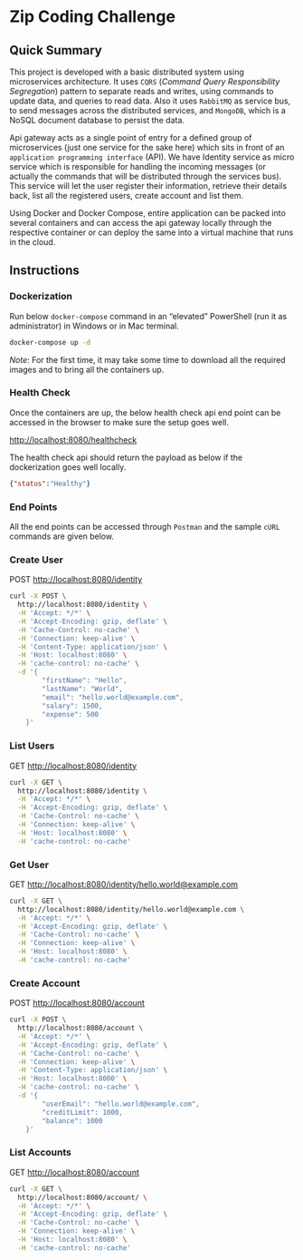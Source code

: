# Zip Coding Challenge

## Quick Summary

This project is developed with a basic distributed system using microservices architecture. It uses `CQRS` (_Command Query Responsibility Segregation_) pattern to separate reads and writes, using commands to update data, and queries to read data. Also it uses `RabbitMQ` as service bus, to send messages across the distributed services, and `MongoDB`, which is a NoSQL document database to persist the data. 

Api gateway acts as a single point of entry for a defined group of microservices (just one service for the sake here) which sits in front of an `application programming interface` (API). We have Identity service as micro service which is responsible for handling the incoming messages (or actually the commands that will be distributed through the services bus). This service will let the user register their information, retrieve their details back, list all the registered users, create account and list them.

Using Docker and Docker Compose, entire application can be packed into several containers and can access the api gateway locally through the respective container or can deploy the same into a virtual machine that runs in the cloud.

## Instructions

### Dockerization

Run below `docker-compose` command in an “elevated” PowerShell (run it as administrator) in Windows or in Mac terminal.

```bash
docker-compose up -d
```

_Note_: For the first time, it may take some time to download all the required images and to bring all the containers up.

### Health Check

Once the containers are up, the below health check api end point can be accessed in the browser to make sure the setup goes well.

[http://localhost:8080/healthcheck](http://localhost:8080/healthcheck)

The health check api should return the payload as below if the dockerization goes well locally.

```json
{"status":"Healthy"}
```

### End Points

All the end points can be accessed through `Postman` and the sample `cURL` commands are given below.

### Create User

POST [http://localhost:8080/identity](http://localhost:8080/identity)

```bash
curl -X POST \
  http://localhost:8080/identity \
  -H 'Accept: */*' \
  -H 'Accept-Encoding: gzip, deflate' \
  -H 'Cache-Control: no-cache' \
  -H 'Connection: keep-alive' \
  -H 'Content-Type: application/json' \
  -H 'Host: localhost:8080' \
  -H 'cache-control: no-cache' \
  -d '{
		"firstName": "Hello",
		"lastName": "World",
		"email": "hello.world@example.com",
		"salary": 1500,
		"expense": 500
	}'
```

### List Users

GET [http://localhost:8080/identity](http://localhost:8080/identity)

```bash
curl -X GET \
  http://localhost:8080/identity \
  -H 'Accept: */*' \
  -H 'Accept-Encoding: gzip, deflate' \
  -H 'Cache-Control: no-cache' \
  -H 'Connection: keep-alive' \
  -H 'Host: localhost:8080' \
  -H 'cache-control: no-cache'
```

### Get User

GET [http://localhost:8080/identity/hello.world@example.com](http://localhost:8080/identity/hello.world@example.com)

```bash
curl -X GET \
  http://localhost:8080/identity/hello.world@example.com \
  -H 'Accept: */*' \
  -H 'Accept-Encoding: gzip, deflate' \
  -H 'Cache-Control: no-cache' \
  -H 'Connection: keep-alive' \
  -H 'Host: localhost:8080' \
  -H 'cache-control: no-cache'
```

### Create Account

POST [http://localhost:8080/account](http://localhost:8080/account)

```bash
curl -X POST \
  http://localhost:8080/account \
  -H 'Accept: */*' \
  -H 'Accept-Encoding: gzip, deflate' \
  -H 'Cache-Control: no-cache' \
  -H 'Connection: keep-alive' \
  -H 'Content-Type: application/json' \
  -H 'Host: localhost:8080' \
  -H 'cache-control: no-cache' \
  -d '{
		"userEmail": "hello.world@example.com",
		"creditLimit": 1000,
		"balance": 1000
	}'
```

### List Accounts

GET [http://localhost:8080/account](http://localhost:8080/account)

```bash
curl -X GET \
  http://localhost:8080/account/ \
  -H 'Accept: */*' \
  -H 'Accept-Encoding: gzip, deflate' \
  -H 'Cache-Control: no-cache' \
  -H 'Connection: keep-alive' \
  -H 'Host: localhost:8080' \
  -H 'cache-control: no-cache'
```
